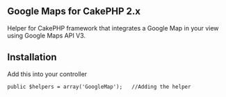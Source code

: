 ## Google Maps for CakePHP 2.x
Helper for CakePHP framework that integrates a Google Map in your view using Google Maps API V3.

## Installation
Add this into your controller
<pre><code>public $helpers = array('GoogleMap');   //Adding the helper</code></pre>
    